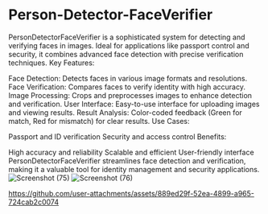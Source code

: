 # Person-Detector-FaceVerifier
PersonDetectorFaceVerifier is a sophisticated system for detecting and verifying faces in images. Ideal for applications like passport control and security, it combines advanced face detection with precise verification techniques.
Key Features:

Face Detection: Detects faces in various image formats and resolutions.
Face Verification: Compares faces to verify identity with high accuracy.
Image Processing: Crops and preprocesses images to enhance detection and verification.
User Interface: Easy-to-use interface for uploading images and viewing results.
Result Analysis: Color-coded feedback (Green for match, Red for mismatch) for clear results.
Use Cases:

Passport and ID verification
Security and access control
Benefits:

High accuracy and reliability
Scalable and efficient
User-friendly interface
PersonDetectorFaceVerifier streamlines face detection and verification, making it a valuable tool for identity management and security applications.
![Screenshot (75)](https://github.com/user-attachments/assets/1683fd7e-0b38-4fe2-af1d-a6a5d6a822c0)
![Screenshot (76)](https://github.com/user-attachments/assets/e64c81be-2260-4756-8bfb-b3040ac95913)


https://github.com/user-attachments/assets/889ed29f-52ea-4899-a965-724cab2c0074

